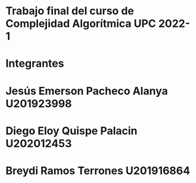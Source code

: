 # Trabajo final del curso de Complejidad Algorítmica UPC 2022-1
# Integrantes
# Jesús Emerson Pacheco Alanya U201923998
# Diego Eloy Quispe Palacin U202012453

# Breydi Ramos Terrones  U201916864

